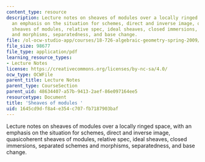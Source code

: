 ```yaml
---
content_type: resource
description: Lecture notes on sheaves of modules over a locally ringed space, with
  an emphasis on the situation for schemes, direct and inverse image, quasicoherent
  sheaves of modules, relative spec, ideal sheaves, closed immersions, separated schemes
  and morphisms, separatedness, and base change.
file: /ol-ocw-studio-app/courses/18-726-algebraic-geometry-spring-2009/1645cd9df8a4e354c707fb7187903baf_MIT18_726s09_lec07_modules.pdf
file_size: 98677
file_type: application/pdf
learning_resource_types:
- Lecture Notes
license: https://creativecommons.org/licenses/by-nc-sa/4.0/
ocw_type: OCWFile
parent_title: Lecture Notes
parent_type: CourseSection
parent_uid: 48634407-a57b-9413-2aef-86e097164ee5
resourcetype: Document
title: 'Sheaves of modules '
uid: 1645cd9d-f8a4-e354-c707-fb7187903baf
---
```

Lecture notes on sheaves of modules over a locally ringed space, with an emphasis on the situation for schemes, direct and inverse image, quasicoherent sheaves of modules, relative spec, ideal sheaves, closed immersions, separated schemes and morphisms, separatedness, and base change.
